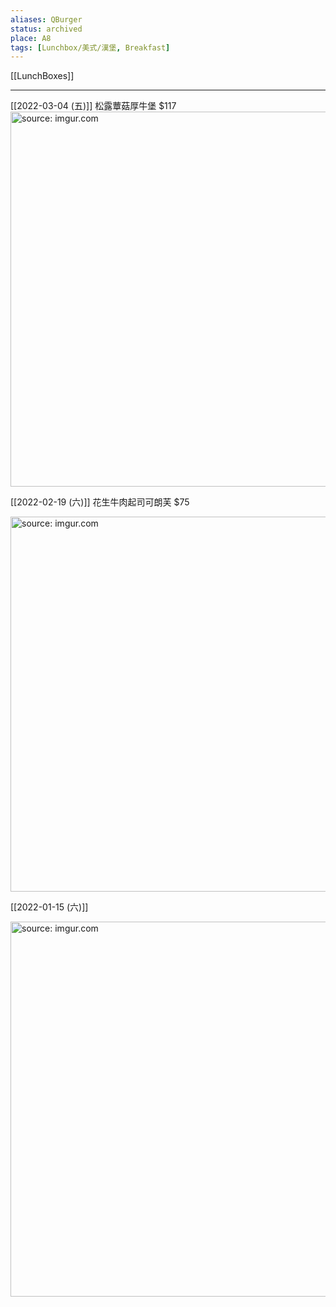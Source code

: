 ```yaml
---
aliases: QBurger
status: archived
place: A8
tags: [Lunchbox/美式/漢堡, Breakfast]
---
```


[[LunchBoxes]]

---
[[2022-03-04 (五)]] 松露蕈菇厚牛堡 $117
<a href="https://imgur.com/v8BlFPZ"><img src="https://i.imgur.com/v8BlFPZ.jpg" title="source: imgur.com" width="600px"/></a>

[[2022-02-19 (六)]] 花生牛肉起司可朗芙 $75

<a href="https://imgur.com/s5UlZ0J"><img src="https://i.imgur.com/s5UlZ0J.jpg" title="source: imgur.com" width="600px"/></a>

[[2022-01-15 (六)]]

<a href="https://imgur.com/XYOE6iK"><img src="https://i.imgur.com/XYOE6iK.jpg" title="source: imgur.com" width="600px" /></a>
